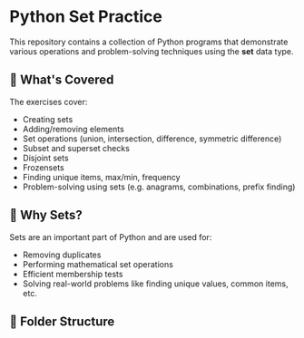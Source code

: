 # Python Set Practice

This repository contains a collection of Python programs that demonstrate various operations and problem-solving techniques using the **set** data type.

## 📌 What's Covered

The exercises cover:

- Creating sets
- Adding/removing elements
- Set operations (union, intersection, difference, symmetric difference)
- Subset and superset checks
- Disjoint sets
- Frozensets
- Finding unique items, max/min, frequency
- Problem-solving using sets (e.g. anagrams, combinations, prefix finding)

## 🧠 Why Sets?

Sets are an important part of Python and are used for:
- Removing duplicates
- Performing mathematical set operations
- Efficient membership tests
- Solving real-world problems like finding unique values, common items, etc.

## 📂 Folder Structure


